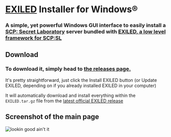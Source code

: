 # [EXILED](https://github.com/galaxy119/EXILED) Installer for Windows®
### A simple, yet powerful Windows GUI interface to easily install a [SCP: Secret Laboratory](https://store.steampowered.com/app/700330/SCP_Secret_Laboratory/) server bundled with [EXILED, a low level framework for SCP:SL](https://github.com/galaxy119/EXILED)
## Download
### To download it, simply head to [the releases page.](https://github.com/RogerFK/EXILED-Windows-Installer/releases)
It's pretty straightforward, just click the Install EXILED button (or Update EXILED, depending on if you already installed EXILED in your computer)

It will automatically download and install everything within the `EXILED.tar.gz` file from the [latest official EXILED release](https://github.com/galaxy119/EXILED/releases/latest)
## Screenshot of the main page
![lookin good ain't it](https://i.imgur.com/ZZs6LOR.png)
